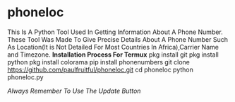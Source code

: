 # phoneloc
This Is A Python Tool Used In Getting Information About A Phone Number.
These Tool Was Made To Give Precise Details About A Phone Number Such As Location(It is Not Detailed For Most Countries In Africa),Carrier Name and Timezone.
**Installation Process For Termux**
pkg install git
pkg install python
pkg install colorama
pip install phonenumbers
git clone https://github.com/paulfruitful/phoneloc.git
cd phoneloc
python phoneloc.py

_Always Remember To Use The Update Button_

